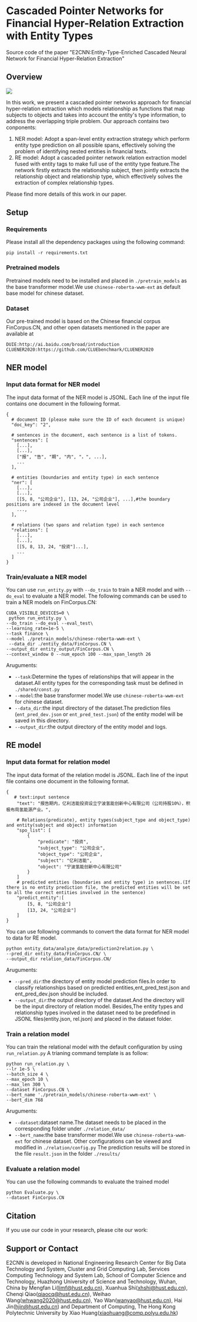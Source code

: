 # Cascaded Pointer Networks for Financial Hyper-Relation Extraction with Entity Types
Source code of the  paper "E2CNN:Entity-Type-Enriched Cascaded Neural Network for Financial Hyper-Relation Extraction"

## Overview
![](./figs/overview.png)

In this work, we present a cascaded pointer networks approach for financial hyper-relation extraction which models relationship as functions that map subjects to objects and takes into account the entity's type information, to address the overlapping triple problem. Our approach contains two conponents:

1. NER model: Adopt a span-level entity extraction strategy which perform entity type prediction on all possible spans, effectively solving the problem of identifying nested entities in financial texts.
2. RE model: Adopt a cascaded pointer network relation extraction model fused with entity tags to make full use of the entity type feature.The network firstly extracts the relationship subject, then jointly extracts the relationship object and relationship type, which effectively solves the extraction of complex relationship types.

Please find more details of this work in our paper.

## Setup
### Requirements
Please install all the dependency packages using the following command:
```
pip install -r requirements.txt
```
### Pretrained models
Pretrained models need to be installed and placed in `./pretrain_models` as the base transformer model.We use `chinese-roberta-wwm-ext` as default base model for chinese dataset.
### Dataset
Our pre-trained model is based on the Chinese financial corpus FinCorpus.CN, and other open datasets mentioned in the paper are available at
```
DUIE:http://ai.baidu.com/broad/introduction
CLUENER2020:https://github.com/CLUEbenchmark/CLUENER2020
```
## NER model

### Input data format for NER model

The input data format of the NER model is JSONL. Each line of the input file contains one document in the following format.
```
{
  # document ID (please make sure the ID of each document is unique)
  "doc_key": "2",

  # sentences in the document, each sentence is a list of tokens.
  "sentences": [
    [...],
    [...],
    ["报", "告", "期", "内", "，", ...],
    ...
  ],

  # entities (boundaries and entity type) in each sentence
  "ner": [
    [...],
    [...],
    [[5, 8, "公司企业"], [13, 24, "公司企业"], ...],#the boundary positions are indexed in the document level
    ...,
  ],

  # relations (two spans and relation type) in each sentence
  "relations": [
    [...],
    [...],
    [[5, 8, 13, 24, "投资"]...],
    ...
  ]
}
```


### Train/evaluate a NER model

You can use `run_entity.py` with `--do_train` to train a NER model and with `--do_eval` to evaluate a NER model. 
The following commands can be used to train a NER models on FinCorpus.CN:
```
CUDA_VISIBLE_DEVICES=0 \
 python run_entity.py \
--do_train --do_eval --eval_test\
--learning_rate=1e-5 \
--task finance \
--model ./pretrain_models/chinese-roberta-wwm-ext \
 --data_dir ./entity_data/FinCorpus.CN \
--output_dir entity_output/FinCorpus.CN \
--context_window 0 --num_epoch 100 --max_span_length 26
```
Aruguments:
* `--task`:Determine the types of relationships that will appear in the dataset.All entity types for the corresponding task must be defined in `./shared/const.py`
* `--model`:the base transformer model.We use `chinese-roberta-wwm-ext` for chinese dataset.
* `--data_dir`:the input directory of the dataset.The prediction files (`ent_pred_dev.json` or `ent_pred_test.json`) of the entity model will be saved in this directory.
* `--output_dir`:the output directory of the entity model and logs.

## RE model

### Input data format for relation model

The input data format of the relation model is JSONL. Each line of the input file contains one document in the following format.
```
{
   # text:input sentence
    "text": "报告期内，亿利洁能投资设立宁波氢能创新中心有限公司（公司持股10%），积极布局氢能源产业。",

    # Relations(predicate), entity types(subject_type and object_type) and entity(subject and object) information
    "spo_list": [
        {
            "predicate": "投资",
            "subject_type": "公司企业",
            "object_type": "公司企业",
            "subject": "亿利洁能", 
            "object": "宁波氢能创新中心有限公司"
        }
    ]
    # predicted entities (boundaries and entity type) in sentences.(If there is no entity prediction file, the predicted entities will be set to all the correct entities involved in the sentence)
    "predict_entity":[
        [5, 8, "公司企业"]
        [13, 24, "公司企业"]
    ]
}
```
You can use following commands to convert the data format for NER model to data for RE model.
```
python entity_data/analyze_data/prediction2relation.py \
--pred_dir entity_data/FinCorpus.CN/ \
--output_dir relation_data/FinCorpus.CN/ 
``` 
Aruguments:
* `--pred_dir`:the directory of entity model prediction files.In order to classify relationships based on predicted entities,ent_pred_test.json and ent_pred_dev.json should be included.
* `--output_dir`:the output directory of the dataset.And the directory will be the input directory of relation model.
Besides,The entity types and relationship types involved in the dataset need to be predefined in JSONL files(entity.json, rel.json) and placed in the dataset folder.

### Train a relation model 
You can train the relational model with the default configuration by using `run_relation.py`
A trianing command template is as follow:
```
python run_relation.py \
--lr 1e-5 \
--batch_size 4 \
--max_epoch 10 \
--max_len 300 \
--dataset FinCorpus.CN \
--bert_name './pretrain_models/chinese-roberta-wwm-ext' \
--bert_dim 768 
```
Aruguments:
* `--dataset`:dataset name.The dataset needs to be placed in the corresponding folder under `./relation_data/`
* `--bert_name`:the base transformer model.We use `chinese-roberta-wwm-ext` for chinese dataset.
Other configurations can be viewed and modified in `./relation/config.py`
The prediction results will be stored in the file `result.json` in the folder `./results/`

### Evaluate a relation model 
You can use the following commands to evaluate the trained model
```
python Evaluate.py \
--dataset FinCorpus.CN
```

## Citation
If you use our code in your research, please cite our work:

## Support or Contact
E2CNN is developed in National Engineering Research Center for Big Data Technology and System, Cluster and Grid Computing Lab, Services Computing Technology and System Lab, School of Computer Science and Technology, Huazhong University of Science and Technology, Wuhan, China by Mengfan Li(limf@hust.edu.cn), Xuanhua Shi(xhshi@hust.edu.cn), Chenqi Qiao(qiaocq@hust.edu.cn), Weihao Wang(whwang2020@hust.edu.cn), Yao Wan(wanyao@hust.edu.cn), Hai Jin(hjin@hust.edu.cn) and Department of Computing, The Hong Kong Polytechnic University by Xiao Huang(xiaohuang@comp.polyu.edu.hk)
